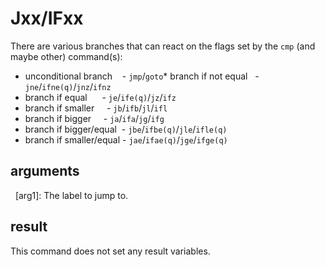 ﻿Jxx/IFxx
========

There are various branches that can react on the flags set by the `cmp` (and maybe other) command(s):

*  unconditional branch    -   `jmp`/`goto`*  branch if not equal     -   `jne`/`ifne(q)`/`jnz`/`ifnz`
*  branch if equal      -   `je`/`ife(q)`/`jz`/`ifz`
*  branch if smaller     -   `jb`/`ifb`/`jl`/`ifl`
*  branch if bigger      -   `ja`/`ifa`/`jg`/`ifg`
*  branch if bigger/equal   -   `jbe`/`ifbe(q)`/`jle`/`ifle(q)`
*  branch if smaller/equal   -   `jae`/`ifae(q)`/`jge`/`ifge(q)`

arguments
---------
  [arg1]: The label to jump to.

result
------
This command does not set any result variables. 
